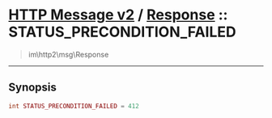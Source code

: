 # [HTTP Message v2](http2.md) / [Response](http2-Response.md) :: STATUS_PRECONDITION_FAILED
 > im\http2\msg\Response
____

## Synopsis
```php
int STATUS_PRECONDITION_FAILED = 412
```
